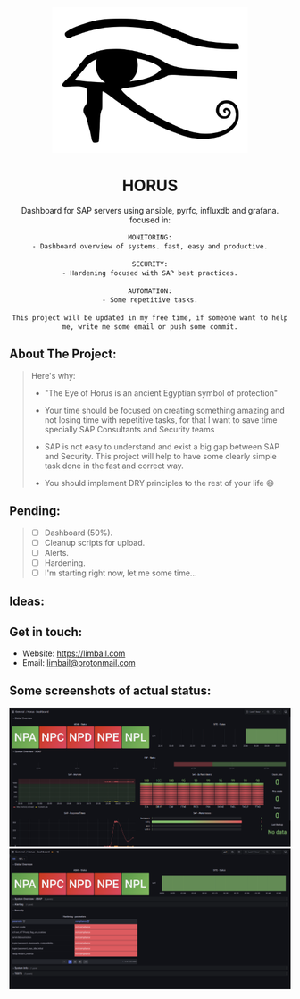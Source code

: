 <!-- PROJECT INFO -->
<div align="center">
  
  <img src="images/horuseye.png" class="img-responsive" alt="" class="logo" width="350" height="260"/>
  
  <h1 align="center">HORUS</h1>

  <p align="center">
    Dashboard for SAP servers using ansible, pyrfc, influxdb and grafana. focused in:
    
    MONITORING:
    - Dashboard overview of systems. fast, easy and productive.
    
    SECURITY:
    - Hardening focused with SAP best practices.
    
    AUTOMATION:
    - Some repetitive tasks.

    This project will be updated in my free time, if someone want to help me, write me some email or push some commit.
  </p>
</div>


<!-- ABOUT THE PROJECT -->
## About The Project:
> Here's why:
> 
> * "The Eye of Horus is an ancient Egyptian symbol of protection"
> 
> * Your time should be focused on creating something amazing and not losing time with repetitive tasks, for that I want to save time specially SAP Consultants and Security teams
> * SAP is not easy to understand and exist a big gap between SAP and Security. This project will help to have some clearly simple task done in the fast and correct way.
> * You should implement DRY principles to the rest of your life :smile:


<!-- ABOUT THE PROJECT -->
## Pending:
> - [ ] Dashboard   (50%).
> - [ ] Cleanup scripts for upload.
> - [ ] Alerts.
> - [ ] Hardening.
> - [ ] I'm starting right now, let me some time...

<!-- Some ideas to be included -->
## Ideas:
> 
> 
> 

<!-- Contact me -->
## Get in touch:

* Website: https://limbail.com
* Email: limbail@protonmail.com


<!-- Some screenshots -->
## Some screenshots of actual status:
  <img src="images/dashboard.png" class="img-responsive" alt="" class="logo"/>
  <img src="images/security.png" class="img-responsive" alt="" class="logo"/>
